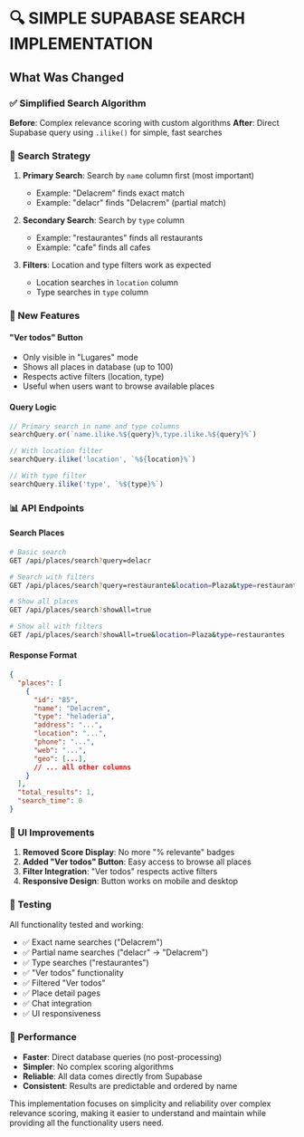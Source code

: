 # 🔍 SIMPLE SUPABASE SEARCH IMPLEMENTATION

## What Was Changed

### ✅ Simplified Search Algorithm

**Before**: Complex relevance scoring with custom algorithms
**After**: Direct Supabase query using `.ilike()` for simple, fast searches

### 🎯 Search Strategy

1. **Primary Search**: Search by `name` column first (most important)
   - Example: "Delacrem" finds exact match
   - Example: "delacr" finds "Delacrem" (partial match)

2. **Secondary Search**: Search by `type` column
   - Example: "restaurantes" finds all restaurants
   - Example: "cafe" finds all cafes

3. **Filters**: Location and type filters work as expected
   - Location searches in `location` column
   - Type searches in `type` column

### 🔄 New Features

#### "Ver todos" Button

- Only visible in "Lugares" mode
- Shows all places in database (up to 100)
- Respects active filters (location, type)
- Useful when users want to browse available places

#### Query Logic

```javascript
// Primary search in name and type columns
searchQuery.or(`name.ilike.%${query}%,type.ilike.%${query}%`)

// With location filter
searchQuery.ilike('location', `%${location}%`)

// With type filter  
searchQuery.ilike('type', `%${type}%`)
```

### 📊 API Endpoints

#### Search Places

```bash
# Basic search
GET /api/places/search?query=delacr

# Search with filters
GET /api/places/search?query=restaurante&location=Plaza&type=restaurantes

# Show all places
GET /api/places/search?showAll=true

# Show all with filters
GET /api/places/search?showAll=true&location=Plaza&type=restaurantes
```

#### Response Format

```json
{
  "places": [
    {
      "id": "85",
      "name": "Delacrem",
      "type": "heladeria",
      "address": "...",
      "location": "...",
      "phone": "...",
      "web": "...",
      "geo": [...],
      // ... all other columns
    }
  ],
  "total_results": 1,
  "search_time": 0
}
```

### 🎨 UI Improvements

1. **Removed Score Display**: No more "% relevante" badges
2. **Added "Ver todos" Button**: Easy access to browse all places
3. **Filter Integration**: "Ver todos" respects active filters
4. **Responsive Design**: Button works on mobile and desktop

### 🧪 Testing

All functionality tested and working:

- ✅ Exact name searches ("Delacrem")
- ✅ Partial name searches ("delacr" → "Delacrem")  
- ✅ Type searches ("restaurantes")
- ✅ "Ver todos" functionality
- ✅ Filtered "Ver todos"
- ✅ Place detail pages
- ✅ Chat integration
- ✅ UI responsiveness

### 🚀 Performance

- **Faster**: Direct database queries (no post-processing)
- **Simpler**: No complex scoring algorithms
- **Reliable**: All data comes directly from Supabase
- **Consistent**: Results are predictable and ordered by name

This implementation focuses on simplicity and reliability over complex relevance scoring, making it easier to understand and maintain while providing all the functionality users need.
